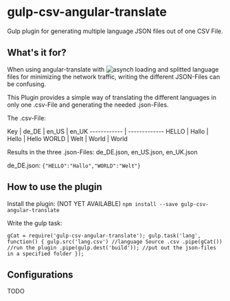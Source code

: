 # gulp-csv-angular-translate
Gulp plugin for generating multiple language JSON files out of one CSV File.

## What's it for?
When using angular-translate with ![asynch loading](https://github.com/angular-translate/angular-translate/wiki/Asynchronous-loading) and splitted language files for minimizing the network traffic, writing the different JSON-Files can be confusing.

This Plugin provides a simple way of translating the different languages in only one .csv-File and generating the needed .json-Files.

The .csv-File:

Key | de_DE | en_US | en_UK
------------ | -------------
HELLO | Hallo | Hello | Hello
WORLD | Welt | World | World

Results in the three .json-Files: de_DE.json, en_US.json, en_UK.json

de_DE.json:
`{"HELLO":"Hallo","WORLD":"Welt"}`

## How to use the plugin

Install the plugin: 
(NOT YET AVAILABLE)
`npm install --save gulp-csv-angular-translate`

Write the gulp task:

`gCat = require('gulp-csv-angular-translate');
gulp.task('lang', function() {
     gulp.src('lang.csv') //language Source .csv
         .pipe(gCat()) //run the plugin
         .pipe(gulp.dest('build')); //put out the json-files in a specified folder
});`

## Configurations

TODO